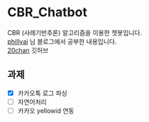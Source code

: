 # CBR_Chatbot
CBR (사례기반추론) 알고리즘을 이용한 쳇봇입니다.  
[phillyai](https://github.com/phillyai) 님 블로그에서 공부한 내용입니다.  
[20chan](https://github.com/20chan/ChatBot) 깃허브 

## 과제
- [x] 카카오톡 로그 파싱
- [ ] 자연어처리
- [ ] 카카오 yellowid 연동
